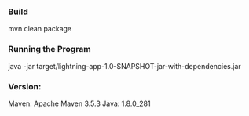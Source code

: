 ### Build
mvn clean package

### Running the Program
java -jar target/lightning-app-1.0-SNAPSHOT-jar-with-dependencies.jar

### Version:
Maven: Apache Maven 3.5.3
Java: 1.8.0_281